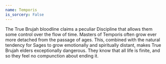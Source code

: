 ```yaml
---
name: Temporis
is_sorcery: False
---
```


The True Brujah bloodline claims a peculiar Discipline that allows them some control over the flow of time. Masters of Temporis often grow ever more detached from the passage of ages. This, combined with the natural tendency for Sages to grow emotionally and spiritually distant, makes True Brujah elders exceptionally dangerous. They know that all life is finite, and so they feel no compunction about ending it.
